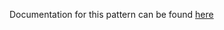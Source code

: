 Documentation for this pattern can be found [here](https://github.com/awslabs/aws-solutions-constructs/blob/main/source/patterns/%40aws-solutions-constructs/aws-route53-alb/README.adoc)
